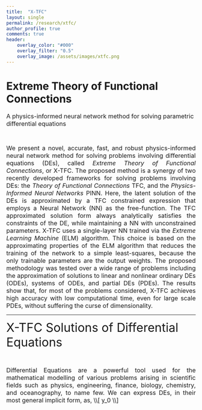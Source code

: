 ```yaml
---
title:  "X-TFC"
layout: single
permalink: /research/xtfc/
author_profile: true
comments: true
header:
    overlay_color: "#000"
    overlay_filter: "0.5"
    overlay_image: /assets/images/xtfc.png
---
```


<h1>Extreme Theory of Functional Connections</h1>

<font size="3">A physics-informed neural network method for solving parametric differential equations </font>
<p><br></p>
<font size="3">
<div style="text-align: justify;"> We present a novel, accurate, fast, and robust physics-informed neural network method for solving problems involving differential equations (DEs), called <i>Extreme Theory of Functional Connections</i>, or X-TFC. The proposed method is a synergy of two recently developed frameworks for solving problems involving DEs: the <i>Theory of Functional Connections</i> TFC, and the <i>Physics-Informed Neural Networks</i> PINN. Here, the latent solution of the DEs is approximated by a TFC constrained expression that employs a Neural Network (NN) as the free-function. The TFC approximated solution form always analytically satisfies the constraints of the DE, while maintaining a NN with unconstrained parameters. X-TFC uses a single-layer NN trained via the <i>Extreme Learning Machine</i> (ELM) algorithm. This choice is based on the approximating properties of the ELM algorithm that reduces the training of the network to a simple least-squares, because the only trainable parameters are the output weights. The proposed methodology was tested over a wide range of problems including the approximation of solutions to linear and nonlinear ordinary DEs (ODEs), systems of ODEs, and partial DEs (PDEs). The results show that, for most of the problems considered, X-TFC achieves high accuracy with low computational time, even for large scale PDEs, without suffering the curse of dimensionality. </div>
</font>

<hr>


<font size="6">X-TFC Solutions of Differential Equations</font>
<p><br></p>
<font size="3">
<div style="text-align: justify;"> Differential Equations are a powerful tool used for the mathematical modelling of various problems arising in scientific fields such as physics, engineering, finance, biology, chemistry, and oceanography, to name  few. We can express DEs, in their most general implicit form, as, \\[ y_0 \\] </font>